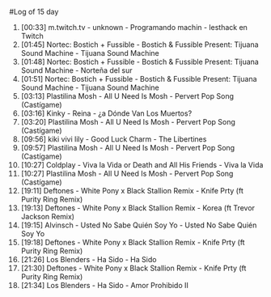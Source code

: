 #Log of 15 day

1. [00:33] m.twitch.tv - unknown - Programando machin - lesthack en Twitch
1. [01:45] Nortec: Bostich + Fussible - Bostich & Fussible Present: Tijuana Sound Machine - Tijuana Sound Machine
1. [01:48] Nortec: Bostich + Fussible - Bostich & Fussible Present: Tijuana Sound Machine - Norteña del sur
1. [01:51] Nortec: Bostich + Fussible - Bostich & Fussible Present: Tijuana Sound Machine - Tijuana Sound Machine
1. [03:13] Plastilina Mosh - All U Need Is Mosh - Pervert Pop Song (Castígame)
1. [03:16] Kinky - Reina - ¿a Dónde Van Los Muertos?
1. [03:20] Plastilina Mosh - All U Need Is Mosh - Pervert Pop Song (Castígame)
1. [09:56] kiki vivi lily - Good Luck Charm - The Libertines
1. [09:57] Plastilina Mosh - All U Need Is Mosh - Pervert Pop Song (Castígame)
1. [10:27] Coldplay - Viva la Vida or Death and All His Friends - Viva la Vida
1. [10:27] Plastilina Mosh - All U Need Is Mosh - Pervert Pop Song (Castígame)
1. [19:11] Deftones - White Pony x Black Stallion Remix - Knife Prty (ft Purity Ring Remix)
1. [19:13] Deftones - White Pony x Black Stallion Remix - Korea (ft Trevor Jackson Remix)
1. [19:15] Alvinsch - Usted No Sabe Quién Soy Yo - Usted No Sabe Quién Soy Yo
1. [19:18] Deftones - White Pony x Black Stallion Remix - Knife Prty (ft Purity Ring Remix)
1. [21:26] Los Blenders - Ha Sido - Ha Sido
1. [21:30] Deftones - White Pony x Black Stallion Remix - Knife Prty (ft Purity Ring Remix)
1. [21:34] Los Blenders - Ha Sido - Amor Prohibido II
